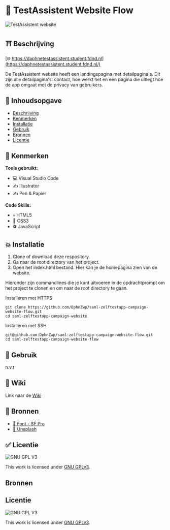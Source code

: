 # 🧪 TestAssistent Website Flow

![TestAssistent website](https://user-images.githubusercontent.com/69635977/147148550-84570600-3a0a-4766-a862-5697892bacf6.png)

## ⛩️ Beschrijving
[🌐 https://daphnetestassistent.student.fdnd.nl](https://daphnetestassistent.student.fdnd.nl/)

De TestAssistent website heeft een landingspagina met detailpagina's. Dit zijn alle detailpagina's: contact, hoe werkt het en een
pagina die uitlegt hoe de app omgaat met de privacy van gebruikers.

## 📙 Inhoudsopgave

- [Beschrijving](#beschrijving)
- [Kenmerken](#kenmerken)
- [Installatie](#installatie)
- [Gebruik](#gebruik)
- [Bronnen](#bronnen)
- [Licentie](#licentie)

## 🐸 Kenmerken

**Tools gebruikt:**

- 💻 Visual Studio Code
- ✍️ Illustrator
- ✍️ Pen & Papier

**Code Skills:**

- 💀 HTML5
- 🧍 CSS3
- ⚽ JavaScript

## 💥 Installatie

1. Clone of download deze respository.
2. Ga naar de root directory van het project.
3. Open het index.html bestand. Hier kan je de homepagina zien van de website.

Hieronder zijn commandlines die je kunt uitvoeren in de opdrachtprompt om het project te clonen en om naar de root directory te gaan.

Installeren met HTTPS

```
git clone https://github.com/DphnZwp/saml-zelftestapp-campaign-website-flow.git
cd saml-zelftestapp-campaign-website
```

Installeren met SSH

```
git@github.com:DphnZwp/saml-zelftestapp-campaign-website-flow.git
cd saml-zelftestapp-campaign-website-flow

```

## 🚊 Gebruik

n.v.t

## 📕 Wiki

Link naar de [Wiki](https://github.com/DphnZwp/saml-zelftestapp-campaign-website-flow/wiki)

## 🥇 Bronnen

- [🍎 Font - SF Pro](https://developer.apple.com/fonts/)
- [🌊 Unsplash](https://unsplash.com/)

## ✅ Licentie

![GNU GPL V3](https://www.gnu.org/graphics/gplv3-127x51.png)

This work is licensed under [GNU GPLv3](./LICENSE).

## Bronnen

## Licentie

![GNU GPL V3](https://www.gnu.org/graphics/gplv3-127x51.png)

This work is licensed under [GNU GPLv3](./LICENSE).
